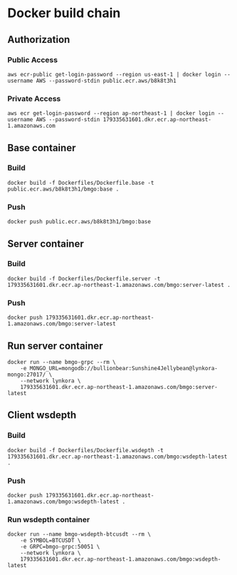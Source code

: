 # Docker build chain

## Authorization
### Public Access
```
aws ecr-public get-login-password --region us-east-1 | docker login --username AWS --password-stdin public.ecr.aws/b8k8t3h1
```
### Private Access
```
aws ecr get-login-password --region ap-northeast-1 | docker login --username AWS --password-stdin 179335631601.dkr.ecr.ap-northeast-1.amazonaws.com
```

## Base container
### Build
```
docker build -f Dockerfiles/Dockerfile.base -t public.ecr.aws/b8k8t3h1/bmgo:base .
```

### Push
```
docker push public.ecr.aws/b8k8t3h1/bmgo:base
```

## Server container
### Build
```
docker build -f Dockerfiles/Dockerfile.server -t 179335631601.dkr.ecr.ap-northeast-1.amazonaws.com/bmgo:server-latest .
```

### Push
```
docker push 179335631601.dkr.ecr.ap-northeast-1.amazonaws.com/bmgo:server-latest
```

## Run server container
```
docker run --name bmgo-grpc --rm \
    -e MONGO_URL=mongodb://bullionbear:Sunshine4Jellybean@lynkora-mongo:27017/ \
    --network lynkora \
    179335631601.dkr.ecr.ap-northeast-1.amazonaws.com/bmgo:server-latest
```

## Client wsdepth
### Build
```
docker build -f Dockerfiles/Dockerfile.wsdepth -t 179335631601.dkr.ecr.ap-northeast-1.amazonaws.com/bmgo:wsdepth-latest .
```

### Push
```
docker push 179335631601.dkr.ecr.ap-northeast-1.amazonaws.com/bmgo:wsdepth-latest .
```

### Run wsdepth container
```
docker run --name bmgo-wsdepth-btcusdt --rm \
    -e SYMBOL=BTCUSDT \
    -e GRPC=bmgo-grpc:50051 \
    --network lynkora \
    179335631601.dkr.ecr.ap-northeast-1.amazonaws.com/bmgo:wsdepth-latest
```



